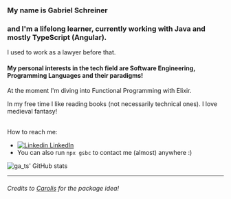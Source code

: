 ### My name is **Gabriel Schreiner** 

### and I'm a lifelong learner, currently working with Java and mostly TypeScript (Angular). 
I used to work as a lawyer before that.

#### My personal interests in the tech field are Software Engineering, Programming Languages and their paradigms!
At the moment I'm diving into Functional Programming with Elixir.

In my free time I like reading books (not necessarily technical ones). I love medieval fantasy!
</br></br>

How to reach me:
  - [![Linkedin](https://i.stack.imgur.com/gVE0j.png) LinkedIn](https://www.linkedin.com/in/gabriel-schreiner)
  - You can also run `npx gsbc` to contact me (almost) anywhere :)

![ga_ts' GitHub stats](https://github-readme-stats.vercel.app/api?username=gsbcamargo&show_icons=true&theme=radical)

---



###### Credits to [Carolis](https://github.com/Carolis) for the package idea!
